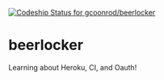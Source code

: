 [ ![Codeship Status for gcoonrod/beerlocker](https://codeship.com/projects/24cd2c30-2a6e-0133-20f6-06837d37cd95/status?branch=master)](https://codeship.com/projects/98273)

# beerlocker
Learning about Heroku, CI, and Oauth!
